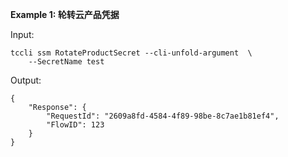 **Example 1: 轮转云产品凭据**



Input: 

```
tccli ssm RotateProductSecret --cli-unfold-argument  \
    --SecretName test
```

Output: 
```
{
    "Response": {
        "RequestId": "2609a8fd-4584-4f89-98be-8c7ae1b81ef4",
        "FlowID": 123
    }
}
```

